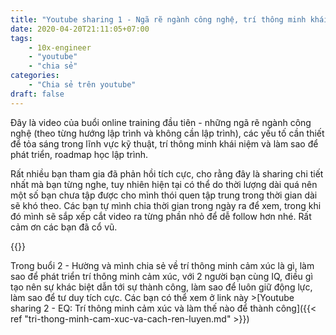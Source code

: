 ```yaml
---
title: "Youtube sharing 1 - Ngã rẽ ngành công nghệ, trí thông minh khái niệm và roadmap học lập trình"
date: 2020-04-20T21:11:05+07:00
tags:
    - 10x-engineer
    - "youtube"
    - "chia sẻ"
categories:
    - "Chia sẻ trên youtube"
draft: false
---
```


Đây là video của buổi online training đầu tiên - những ngã rẽ ngành công nghệ (theo từng hướng lập trình và không cần lập trình), các yếu tố cần thiết để tỏa sáng trong lĩnh vực kỹ thuật, trí thông minh khái niệm và làm sao để phát triển, roadmap học lập trình.

Rất nhiều bạn tham gia đã phản hồi tích cực, cho rằng đây là sharing chi tiết nhất mà bạn từng nghe, tuy nhiên hiện tại có thể do thời lượng dài quá nên một số bạn chưa tập được cho mình thói quen tập trung trong thời gian dài sẽ khó theo. Các bạn tự mình chia thời gian trong ngày ra để xem, trong khi đó mình sẽ sắp xếp cắt video ra từng phần nhỏ để dễ follow hơn nhé. Rất cảm ơn các bạn đã cổ vũ.

{{<youtube y8HLxNhuaa4>}}

Trong buổi 2 - Hường và mình chia sẻ về trí thông minh cảm xúc là gì, làm sao để phát triển trí thông minh cảm xúc, với 2 người bạn cùng IQ, điều gì tạo nên sự khác biệt dẫn tới sự thành công, làm sao để luôn giữ động lực, làm sao để tư duy tích cực. Các bạn có thể xem ở link này >[Youtube sharing 2 - EQ: Trí thông minh cảm xúc và làm thế nào để thành công]({{< ref "tri-thong-minh-cam-xuc-va-cach-ren-luyen.md" >}})